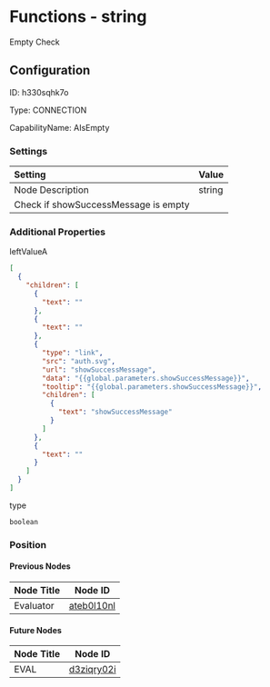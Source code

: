 # Functions - string 
Empty Check
## Configuration
ID:  h330sqhk7o

Type: CONNECTION 

CapabilityName: AIsEmpty

### Settings
| Setting | Value  |
| :------------------------ | ---------------------------------------- |
| Node Description | string 
Check if showSuccessMessage is empty | 





### Additional Properties
leftValueA
```json 
[
  {
    "children": [
      {
        "text": ""
      },
      {
        "text": ""
      },
      {
        "type": "link",
        "src": "auth.svg",
        "url": "showSuccessMessage",
        "data": "{{global.parameters.showSuccessMessage}}",
        "tooltip": "{{global.parameters.showSuccessMessage}}",
        "children": [
          {
            "text": "showSuccessMessage"
          }
        ]
      },
      {
        "text": ""
      }
    ]
  }
]
```


type
```string 
boolean
```





### Position

#### Previous Nodes
| Node Title | Node ID |
| :------------- | ------------ |
| Evaluator | [ateb0l10nl](./ateb0l10nl.md) | 
 
 #### Future Nodes
| Node Title | Node ID |
| :------------- | ------------ |
| EVAL |[d3ziqry02i](./d3ziqry02i.md) | 
